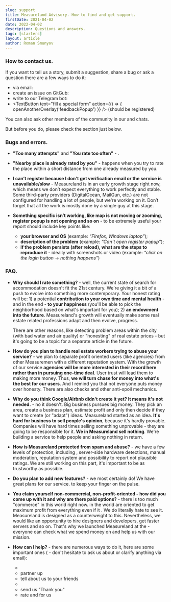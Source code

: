 ```yaml
---
slug: support
title: Measureland Advisory. How to find and get support.
firstDate: 2021-04-02
date: 2022-04-02
description: Questions and answers.
tags: [starters]
layout: article
author: Roman Smunyov
---
```


<script>
    import TextLink from "$lib/components/ui-elements/TextLink.svelte";
    import TextButton from "$lib/components/ui-elements/TextButton.svelte";
    import { openAnotherOverlay } from '$lib/utilities/helpers.js';
</script>

### How to contact us.
If you want to tell us a story, submit a suggestion, share a bug or ask a question there are a few ways to do it:
- via email: <TextLink href="mailto:support@measureland.org" text="support@measureland.org" />
- create an issue on GitGub: <TextLink href="https://github.com/RomanistHere/Measureland" blank={true} text="https://github.com/RomanistHere/Measureland" />
- write to our Telegram bot: <TextLink href="https://t.me/MeasurelandBot" blank={true} text="https://t.me/MeasurelandBot" />
- <TextButton text="fill a special form" action={() => { openAnotherOverlay('feedbackPopup') }} /> (should be registered)

You can also ask other members of the community in our <TextLink href="https://t.me/joinchat/sw16jwDFfJxhZGVi" blank={true} text="Telegram" /> and <TextLink href="https://discord.gg/PBrXUhqJhC" blank={true} text="Discord" /> chats.

But before you do, please check the section just below.

### Bugs and errors.
- **"Too many attempts"** and **"You rate too often"** - <TextLink href="../how-to-become-citizen/" text="how to resolve" />.
- **"Nearby place is already rated by you"** - happens when you try to rate the place within a short distance from one already measured by you.
- **I can’t register because I don't get verification email or the service is unavailable/slow** - Measureland is in an early growth stage right now, which means we don’t expect everything to work perfectly and stable. Some third-party providers (DigitalOcean, MailGun, etc.) are not configured for handling a lot of people, but we're working on it. Don’t forget that all the work is mostly done by a single guy at this stage.
- **Something specific isn’t working, like map is not moving or zooming, register popup is not opening and so on** - to be extremely useful your report should include key points like:

    - **your browser and OS** (example: *“Firefox, Windows laptop”*);
    - **description of the problem** (example: *“Can't open register popup”*);
    - **if the problem persists (after reload), what are the steps to reproduce it** - ideally with screenshots or video (example: *“click on the login button → nothing happens”*)

<h3 id="faq">FAQ.</h3>

- **Why should I rate something?** - well, the current state of search for accommodation doesn't fit the 21st century. We're giving it a bit of a push to evolve into something more contemporary. Your honest rating will be: 1) a potential **contribution to your own time and mental health** - and in the end - **to your happiness** (you'll be able to pick the neighborhood based on what's important for you); 2) **an endowment into the future**. Measureland's growth will eventually make some real estate related professions adapt and then evolve, progress.

    There are other reasons, like detecting problem areas within the city (with bad water and air quality) or "honesting" of real estate prices - but it's going to be a topic for a separate article in the future.
- **How do you plan to handle real estate workers trying to abuse your service?** - we plan to separate profit oriented users (like agencies) from other Measuremen with a different reputation system. With the growth of our service **agencies will be more interested in their record here rather than in pursuing one-time deal**. User trust will lead them to making more money. Thus, **we will turn chase for money into what's the best for our users**. And I remind you that not everyone puts money over honesty. There are also checks and other anti-spoil mechanics.
- **Why do you think Google/Airbnb didn't create it yet? It means it's not needed.** - no it doesn't. Big business pursues big money. They pick an area, create a business plan, estimate profit and only then decide if they want to create (or "adapt") ideas. Measureland started as an idea. **It's hard for business to sell people's opinion**, because it's hardly provable. Companies will have hard times selling something unprovable - they are going to be responsible for it. **We in Measureland sell nothing**. We're building a service to help people and asking nothing in return.
- **How is Measureland protected from spam and abuse?** - we have a few levels of protection, including <TextLink href="../how-to-become-citizen/" text="different limitations" />, server-side hardware detections, manual moderation, reputation system and possibility to report not plausible ratings. We are still working on this part, it's important to be as trustworthy as possible.
- **Do you plan to add new features?** - we most certainly do! We have great plans for our service. <TextLink href="https://t.me/measureland" blank={true} text="Follow the news" /> to keep your finger on the pulse.
- **You claim yourself non-commercial, non-profit-oriented - how did you come up with it and why are there paid options?** - there is too much "commerce" in this world right now. <TextLink href="https://stallman.org/facebook.html" blank={true} text="Most popular services" /> in the world are oriented to get maximum profit from everything even if it <TextLink href="https://www.thesocialdilemma.com/" blank={true} text="can harm its users" />. We do literally hate to see it. Measureland is designed as a counterweight to this. Nevertheless, we would like an opportunity to hire designers and developers, get faster servers and so on. That's why we launched Measureland at the <TextLink href="https://opencollective.com/measureland" blank={true} text="Open Collective" /> - everyone can check what we spend money on and help us with our mission.
- **How can I help?** - there are numerous ways to do it, here are some important ones (<TextLink href="mailto:support@measureland.org" text="support@measureland.org" /> - don't hesitate to ask us about or clarify anything via email):

    - <TextLink href="https://github.com/RomanistHere/Measureland" blank={true} text="contribute" />
    - partner up
    - tell about us to your friends
    - <TextLink href="https://opencollective.com/measureland" blank={true} text="donate" />
    - send us "Thank you"
    - rate and <TextLink href="../write-a-guide/" text="write articles" /> for us
